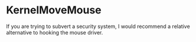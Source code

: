 # KernelMoveMouse
If you are trying to subvert a security system, I would recommend a relative alternative to hooking the mouse driver.
